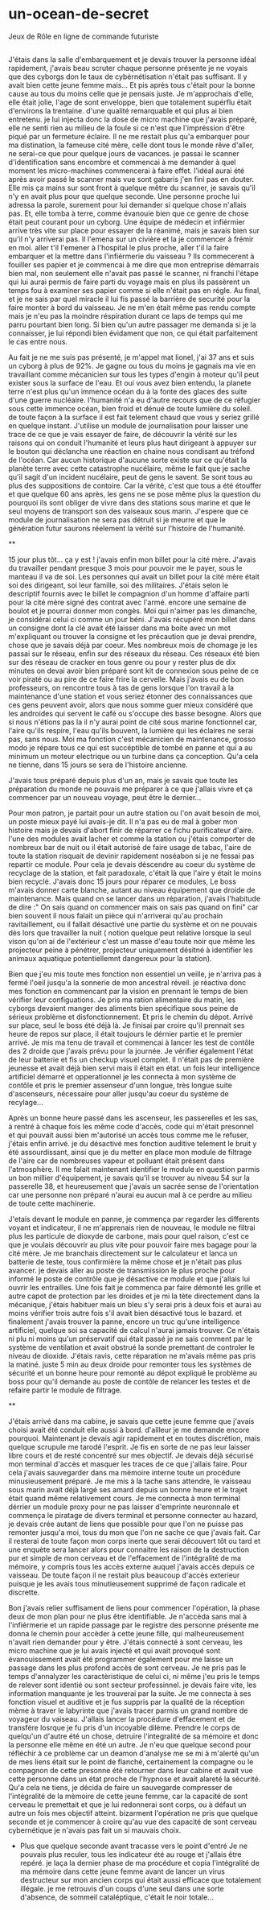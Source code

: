 # un-ocean-de-secret
Jeux de Rôle en ligne de commande futuriste

##



J'étais dans la salle d'embarquement et je devais trouver la personne idéal rapidement, j'avais beau scruter chaque personne présente je ne voyais que des cyborgs don le taux de cybérnétisation n'était pas suffisant. Il y avait bien cette jeune femme mais... Et pis après tous c'était pour la bonne cause au tous du moins celle que je pensais juste.
Je m'approchais d'elle, elle était jolie, l'age de sont enveloppe, bien que totalement supérflu était d'environs la trentaine. d'une qualité remarquable et qui plus ai bien entretenu. je lui injecta donc
la dose de micro machine que j'avais préparé, elle ne senti rien au milieu de la foule si ce n'est que l'impréssion d'être piqué par un fermeture éclaire.
Il ne me restait plus qu'a embarquer pour ma distination, la fameuse cité mère, celle dont tous le monde rêve d'aller, ne serai-ce que pour quelque jours de vacances. je passai le scanner d'identification sans encombre et commencai à me demander à quel moment les micro-machines commencerai à faire effet. l'idéal aurai été après avoir passé le scanner mais vue sont gabaris j'en fini pas en douter. Elle mis ça mains sur sont front à quelque mêtre du scanner, je savais qu'il n'y en avait plus pour que quelque seconde. Une personne proche lui adressa la parole, surement pour lui demander si quelque chose n'allais pas. Et, elle tomba à terre, comme évanouie bien que ce genre de chose était peut courant pour un cyborg. Une équipe de médecin et infiérmier arrive très vite sur place pour essayer de la réanimé, mais je savais bien sur qu'il n'y arriverai pas. Il l'emena sur un civière et la je commencer à frémir en moi. aller t'il l'emener à l'hospital le plus proche, aller t'il la faire embarquer et la mettre dans l'infiérmerie du vaisseau ? Ils commecerent à fouiller ses papier et je commencai à me dire que mon entreprise démarrais bien mal, non seulement elle n'avait pas passé
le scanner, ni franchi l'étape qui lui aurai permis de faire parti du voyage mais en plus ils passèrent un temps fou à examiner ses papier comme si elle n'était pas en régle. Au final, et je ne sais par quel miracle il lui fis passé la barrière de securité pour la faire monter à bord du vaisseau. Je ne m'en était même pas rendu compte mais je n'eu pas la moindre réspiration durant ce laps de temps qui me parru pourtant bien long. Si bien qu'un autre passager me demanda si je la connaisser, je lui répondi bien évidament que non, ce qui était parfaitement le cas entre nous.

Au fait je ne me suis pas présenté, je m'appel mat lionel, j'ai 37 ans et suis un cyborg à plus de 92%. Je gagne ou tous du moins je gagnais ma vie en travaillant comme mécanicien sur tous les types
d'engin à moteur qu'il peut exister sous la surface de l'eau. Et oui vous avez bien entendu, la planete terre n'est plus qu'un immence océan du à la fonte des glaces des suite d'une guerre nucléaire. l'humanité n'a eu d'autre recours que de ce réfugier sous cette immence océan, bien froid et dénué de toute lumière du soleil. de toute façon à la surface il est fait telement chaud que vous y seriez
grillé en quelque instant. J'utilise un module de journalisation pour laisser une trace de ce que je vais essayer de faire, de découvrir la vérité sur les raisons qui on conduit l'humanité et leurs plus haut dirigeant à appuyer sur le bouton qui déclancha une réaction en chaine nous condisant au tréfond de l'océan. Car aucun historique d'aucune sorte existe sur ce qu'était la planète terre avec cette catastrophe nucélaire, même le fait que je sache qu'il sagit d'un incident nucélaire, peut de gens le savent. Se sont tous au plus des suppositions de contoire. Car la vérité, c'est que tous a été étouffer et que quelque 60 ans après, les gens ne se pose même plus la question du pourquoi ils sont obliger de vivre dans des stations sous marine et que le seul moyens de transport son des vaiseaux sous
marin. J'espere que ce module de journalisation ne sera pas détruit si je meurre et que le génération futur saurons réelement la vérité sur l'histoire de l'humanité.

**

15 jour plus tôt...
ça y est ! j'avais enfin mon billet pour la cité mère. J'avais du travailler pendant presque 3 mois pour pouvoir me le payer, sous le manteau il va de soi. Les personnes qui avait un billet pour la cité mère était soi des dirigeant, soi leur famille, soi des militaires. J'étais selon le descriptif fournis avec le billet le compagnion d'un homme d'affaire parti pour la cité mère signé des contrat avec l'armé. encore une semaine de boulot et je pourrai donner mon congès. Moi qui n'aimer pas les dimanche, je considérai celui ci comme un jour béni. J'avais récupéré mon billet dans un consigne dont la clé avait été laisser dans ma boite avec un mot m'expliquant ou trouver la consigne et les précaution que je devai prendre, chose que je savais déjà par coeur. Mes nombreux mois de chomage je les passai sur le réseau, enfin sur des réseaux du réseau. Ces réseaux été bien sur des réseau de cracker en tous genre ou pour y rester plus de dix minutes on devai avoir bien préparé sont kit de connexion sous peine de ce voir piraté ou au pire de ce faire frire la cervelle. Mais j'avais eu de bon professeurs, on rencontre tous à tas de gens lorsque l'on travail à la maintenance d'une station et vous seriez étonner des connaissances que ces gens peuvent avoir, alors que nous somme guer mieux considéré que les androides qui servent le café ou s'occupe des basse besogne. Alors que si nous n'étions pas la il n'y aurai point de cité sous marine fonctionnel car, l'aire qu'ils respire, l'eau qu'ils bouvent, la lumière qui les éclaires ne serai pas, sans nous. Moi ma fonction c'est mécanicien de maintenance, grosso modo je répare tous ce qui est succéptible de tombé en panne et qui a au minimum un moteur electrique ou un turbine dans ça conception. Qu'a cela ne tienne, dans 15 jours se sera de l'histoire ancienne.

J'avais tous préparé depuis plus d'un an, mais je savais que toute les préparation du monde ne pouvais me préparer à ce que j'allais vivre et ça commencer par un nouveau voyage, peut être le dernier...

Pour mon patron, je partait pour un autre station ou l'on avait besoin de moi, un poste mieux payé lui avais-je dit. Il n'a pas eu de mal à gober mon histoire mais je devais d'abort finir de réparrer ce fichu purificateur d'aire. l'une des modules avait lacher et comme la station ou j'étais comporter de nombreux bar de nuit ou il était autorisé de faire usage de tabac, l'aire de toute la station risquait de devinir rapidement noséabon si je ne fessai pas repartir ce module. Pour cela je devais déscendre au coeur du système de recyclage de la station, et fait paradoxale, c'était là que l'aire y était le moins bien recyclé. J'avais donc 15 jours pour réparer ce modules, Le boss m'avais donner carte blanche, autant au niveau équipement que droide de maintenance. Mais quand on se lancer dans un réparation, j'avais l'habitude de dire :" On sais quand on commencer mais on sais pas quand on fini" car bien souvent il nous falait un pièce qui n'arriverai qu'au prochain ravitaillement, ou il fallait désactivé une partie du système et on ne pouvais dès lors que travailler la nuit ( notion quelque peut relative lorsque la seul vison qu'on ai de l'extérieur c'est un masse d'eau toute noir que même les projecteur peine à pénétrer, projecteur uniquement désitné à identifier les animaux aquatique potentiellemnt dangereux pour la station).

Bien que j'eu mis toute mes fonction non essentiel un veille, je n'arriva pas à fermé l'oeil jusqu'a la sonnerie de mon ancestral réveil. je réactiva donc mes fonction en commencant par la vision en prennant le temps de bien vérifier leur configuations. Je pris ma ration alimentaire du matin, les cyborgs devaient manger des aliments bien spécifique sous peine de sérieux problème et disfonctionnement. Et pris le chemin du dépot.
Arrivé sur place, seul le boss été déjà là. Je finisai par croire qu'il prennait ses heure de repos sur place, il était toujours le dérnier partie et le premier arrivé. Je mis ma tenu de travail et commencai à lancer les test de contôle des 2 droide que j'avais prévu pour la journée. Je vérifier également l'état de leur batterie et fis un checkup visuel complet. Il n'était pas de première jeunesse et avait déjà bien servi mais il était en état. un fois leur intelligence artificiel démarré et opperationnel je les connecta à mon système de contôle et pris le premier assenseur d'unn longue, très longue suite d'ascenseurs, nécessaire pour aller jusqu'au coeur du système de recylage...

Après un bonne heure passé dans les ascenseur, les passerelles et les sas, à rentré à chaque fois les même code d'accès, code qui m'était presonnel et qui pouvait aussi bien m'autorisé un accès tous comme me le refuser, j'étais enfin arrivé. je du désactivé mes fonction auditive telement le bruit y été assourdissant, ainsi que je du metter en place mon module de filtrage de l'aire car de nombreuses vapeur et polluant était présent dans l'atmosphère. Il me falait maintenant identifier le module en question parmis un bon millier d'équipement, je savais qu'il se trouver au niveau 54 sur la passerelle 38, et heureusement que j'avais un sacrée sense de l'orientation car une personne non préparé n'aurai eu aucun mal à ce perdre au milieu de toute cette machinerie.

J'etais devant le module en panne, je commença par regarder les differents voyant et indicateur, il ne m'apprenais rien de nouveau, le module ne filtrai plus les particule de dioxyde de carbone, mais pour quel raison, c'est ce que je voulais découvrir au plus vite pour pouvoir faire mes bagage pour la cité mère. Je me branchais directement sur le calculateur et lanca un batterie de teste, tous confirmière la même chose et je n'était pas plus avancer. je devais aller au poste de transmission le plus proche pour informé le poste de contrôle que je désactive ce module et que j'allais lui ouvrir les entrailles. Une fois fait je commenca par faire démonté les grille et autre capot de protection par les droides et je mi la tète directement dans la mécanique, j'étais habituer mais un bleu s'y serai pris à deux fois et aurai au  moins vérifier trois autre fois s'il avait bien désactivé tous le bazard. et finalement j'avais trouver la panne, encore un truc qu'une intelligence artificiel, quelque soi sa capacité de calcul n'aurai jamais trouver. Ce n'étais ni plu ni moins qu'un préservatif qui était passé je ne sais comment par le système de ventilation et avait obstrué la sonde premettant de controler le niveau de dioxide. J'étais ravis, cette réparation ne m'avais même pas pris la matiné. juste 5 min au deux droide pour remonter tous les systèmes de sécurité et un bonne heure pour remonté au dépot expliqué le problème au boss pour qu'il demande au poste de contôle de relancer les testes et de refaire partir le module de filtrage.

**

J'étais arrivé dans ma cabine, je savais que cette jeune femme que j'avais choisi avait été conduit elle aussi à bord. d'ailleur je me demande encore pourquoi. Maintenant je devais agir rapidement et en toutes discrétion, mais quelque scrupule me tarodé l'esprit. Je fis en sorte de ne pas leur laisser libre cours et de resté concentré sur mes objectif. Je devais déjà sécurisé mon terminal d'accès et masquer les traces de ce que j'allais faire. Pour cela j'avais sauvegarder dans ma mémoire interne toute un procédure minusieusement préparé. Je me mis à la tache sans attendre, le vaisseau sous marin avait déjà largé ses amard depuis un bonne heure et le trajet était quand même relativement cours. Je me connecta à mon terminal dérrier un module proxy pour ne pas laisser d'emprinte neuronnale et commença le piratage de divers terminal et personne connecter au hazard, je devais crée autant de liens que possible pour que l'on ne puisse pas remonter jusqu'a moi, tous du mon que l'on ne sache ce que j'avais fait. Car il resterai de toute façon mon corps inerte que serai découvert tôt ou tard et une enquète sera lancer alors pour connaitre les raison de la destruction pur et simple de mon cerveau et de l'effacement de l'intégralité de ma mémoire, y compris tous les accès externe auquel j'avais accès depuis ce vaisseau. De toute façon il ne restait plus beaucoup d'accès exterieur puisque je les avais tous minutieusement supprimé de façon radicale et discrette.

Bon j'avais relier suffisament de liens pour commencer l'opération, là phase deux de mon plan pour ne plus être identifiable. Je n'accèda sans mal à l'infiérmerie et un rapide passage par le registre des personne présente me donna le chemin pour accèder à cette jeune fille, qui malheureusement n'avait rien demander pour y être. J'étais connecté à sont cerveau, les micro machine que je lui avais injecté et qui avait provoqué sont évanouissement avait été programmer également pour me laisse un passage dans les plus profond accès de sont cerveau. Je ne pris pas le temps d'annalyzer les caractèristique de celui ci, ni même j'eu pris le temps de relever sont identié ou sont secteur professinnel. je devais faire vite, les information manquante je les trouverai par la suite. Je me connecta à ses fonction visuel et auditive et je fus suppris par la qualité de la réception mème à traver le labyrinte que j'avais tracer parmis un grand nombre de voyageur du vaiseau. J'allais lancer la procédure d'effacement et de transfère losrque je fu pris d'un incoyable dilème. Prendre le corps de quelqu'un d'autre été un chose, detruire l'integralité de sa mémoire et donc la personne elle même en été un autre. Je n'eu que quelque second pour réfléchir à ce problème car un deamon d'analyse me se mi à m'alerté qu'un de mes liens était sur le point de flanché, certainement la compagne ou le compagnon de cette presonne été retourner dans leur cabine et avait vue cette personne dans un état proche de l'hypnose et avait alareté la sécurité. Qu'a cela ne tiens, je décida de faire un sauvegarde compresser de l'intégralité de la mèmoire de cette jeune femme, car la capacité de sont cerveau le premettait et que je lui redonnerai sont corps, ou à défaut un autre un fois mes objectif atteint. bizarment l'opération ne pris que quelque seconde et je commencer à croire qu'au vue des capacité de sont cerveau cybernétique je n'avais pas fait un si mauvais choix. 
- Plus que quelque seconde avant tracasse vers le point d'entré
Je ne pouvais plus reculer, tous les indicateur été au rouge et j'allais être repéré. je laça la dernier phase de ma procédure et copia l'intégralité de ma mémoire dans cette jeune femme avant de lancer un virus destructeur sur mon ancien corps qui était aussi efficace que totalement illégale. je me retrouvis d'un coups d'une seul dans une sorte d'absence, de sommeil cataléptique, c'était le noir totale...

